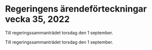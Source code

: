 # Regeringens ärendeförteckningar vecka 35, 2022

Till regeringssammanträdet torsdag den 1 september.

Till regeringssammanträdet torsdag den 1 september.
